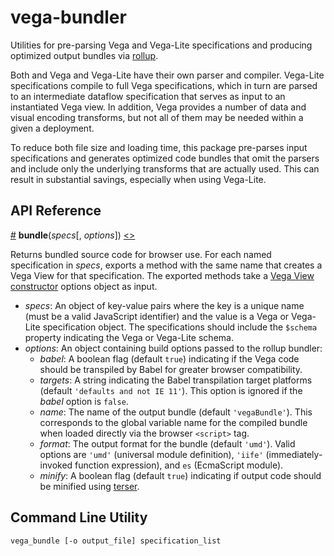 # vega-bundler

Utilities for pre-parsing Vega and Vega-Lite specifications and producing optimized output bundles via [rollup](https://rollupjs.org/).

Both and Vega and Vega-Lite have their own parser and compiler. Vega-Lite specifications compile to full Vega specifications, which in turn are parsed to an intermediate dataflow specification that serves as input to an instantiated Vega view. In addition, Vega provides a number of data and visual encoding transforms, but not all of them may be needed within a given a deployment.

To reduce both file size and loading time, this package pre-parses input specifications and generates optimized code bundles that omit the parsers and include only the underlying transforms that are actually used. This can result in substantial savings, especially when using Vega-Lite.

## API Reference

<a name="bundle" href="#bundle">#</a>
<b>bundle</b>(<i>specs</i>[, <i>options</i>])
[<>](https://github.com/vega/vega-bundler/blob/master/src/index.js "Source")

Returns bundled source code for browser use. For each named specification in _specs_, exports a method with the same name that creates a Vega View for that specification. The exported methods take a [Vega View constructor](https://vega.github.io/vega/docs/api/view/#view) options object as input.

* _specs_: An object of key-value pairs where the key is a unique name (must be a valid JavaScript identifier) and the value is a Vega or Vega-Lite specification object. The specifications should include the `$schema` property indicating the Vega or Vega-Lite schema.
* _options_: An object containing build options passed to the rollup bundler:
  * _babel_: A boolean flag (default `true`) indicating if the Vega code should be transpiled by Babel for greater browser compatibility.
  * _targets_: A string indicating the Babel transpilation target platforms (default `'defaults and not IE 11'`). This option is ignored if the *babel* option is `false`.
  * _name_: The name of the output bundle (default `'vegaBundle'`). This corresponds to the global variable name for the compiled bundle when loaded directly via the browser `<script>` tag.
  * _format_: The output format for the bundle (default `'umd'`). Valid options are `'umd'` (universal module definition), `'iife'` (immediately-invoked function expression), and `es` (EcmaScript module).
  * _minify_: A boolean flag (default `true`) indicating if output code should be minified using [terser](https://github.com/terser/terser).

## Command Line Utility

`vega_bundle [-o output_file] specification_list`
